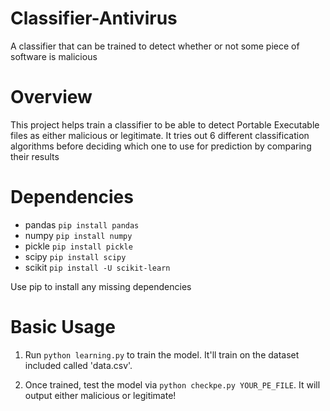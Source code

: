 # Classifier-Antivirus
A classifier that can be trained to detect whether or not some piece of software is malicious

Overview
============
This project helps train a classifier to be able to detect Portable Executable files as either malicious or legitimate. It tries out 6 different classification algorithms before deciding which one to use for prediction by comparing their results

Dependencies
============

* pandas ```pip install pandas```
* numpy ```pip install numpy```
* pickle ```pip install pickle```
* scipy ```pip install scipy```
* scikit ```pip install -U scikit-learn```

Use pip to install any missing dependencies

Basic Usage
===========

1. Run ```python learning.py``` to train the model. It'll train on the dataset included called 'data.csv'.

2. Once trained, test the model via ```python checkpe.py YOUR_PE_FILE```. It will output either malicious or legitimate!
